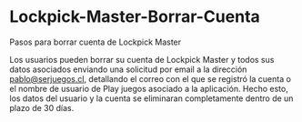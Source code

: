 # Lockpick-Master-Borrar-Cuenta
Pasos para borrar cuenta de Lockpick Master

Los usuarios pueden borrar su cuenta de Lockpick Master y todos sus datos asociados enviando una solicitud por email a la dirección pablo@serjuegos.cl, detallando el correo con el que se registró la cuenta o el nombre de usuario de Play juegos asociado a la aplicación. Hecho esto, los datos del usuario y la cuenta se eliminaran completamente dentro de un plazo de 30 días.
